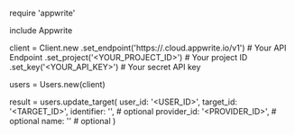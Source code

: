 require 'appwrite'

include Appwrite

client = Client.new
    .set_endpoint('https://<REGION>.cloud.appwrite.io/v1') # Your API Endpoint
    .set_project('<YOUR_PROJECT_ID>') # Your project ID
    .set_key('<YOUR_API_KEY>') # Your secret API key

users = Users.new(client)

result = users.update_target(
    user_id: '<USER_ID>',
    target_id: '<TARGET_ID>',
    identifier: '<IDENTIFIER>', # optional
    provider_id: '<PROVIDER_ID>', # optional
    name: '<NAME>' # optional
)
